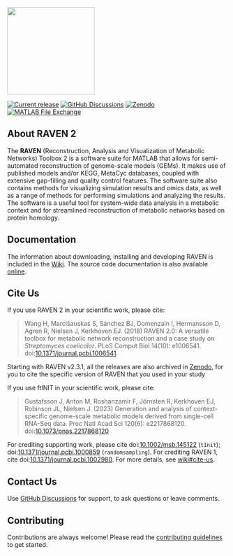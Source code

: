 <img src="./RAVEN2.png" width="200px">

[![Current release](https://img.shields.io/github/release/SysBioChalmers/RAVEN/all.svg)](https://GitHub.com/SysBioChalmers/RAVEN/releases/)
[![GitHub Discussions](https://img.shields.io/github/discussions-search?query=repo%3Asysbiochalmers%2raven&label=GitHub%20Discussions)](https://github.com/SysBioChalmers/RAVEN/discussions)
[![Zenodo](https://zenodo.org/badge/DOI/10.5281/zenodo.3689518.svg)](https://doi.org/10.5281/zenodo.3689518)
[![MATLAB File Exchange](https://www.mathworks.com/matlabcentral/images/matlab-file-exchange.svg)](https://se.mathworks.com/matlabcentral/fileexchange/112330-raven-toolbox)

## About RAVEN 2

The **RAVEN** (Reconstruction, Analysis and Visualization of Metabolic Networks) Toolbox 2 is a software suite for MATLAB that allows for semi-automated reconstruction of genome-scale models (GEMs). It makes use of published models and/or KEGG, MetaCyc databases, coupled with extensive gap-filling and quality control features. The software suite also contains methods for visualizing simulation results and omics data, as well as a range of methods for performing simulations and analyzing the results. The software is a useful tool for system-wide data analysis in a metabolic context and for streamlined reconstruction of metabolic networks based on protein homology.


## Documentation
The information about downloading, installing and developing RAVEN is included in the [Wiki](https://github.com/SysBioChalmers/RAVEN/wiki). The source code documentation is also available [online](http://sysbiochalmers.github.io/RAVEN/doc/).


## Cite Us
If you use RAVEN 2 in your scientific work, please cite:
> Wang H, Marcišauskas S, Sánchez BJ, Domenzain I, Hermansson D, Agren R, Nielsen J, Kerkhoven EJ. (2018) RAVEN 2.0: A versatile toolbox for metabolic network reconstruction and a case study on _Streptomyces coelicolor_. PLoS Comput Biol 14(10): e1006541. doi:[10.1371/journal.pcbi.1006541](https://doi.org/10.1371/journal.pcbi.1006541).

Starting with RAVEN v2.3.1, all the releases are also archived in [Zenodo](https://doi.org/10.5281/zenodo.3689518), for you to cite the specific version of RAVEN that you used in your study

If you use ftINIT in your scientific work, please cite:
> Gustafsson J, Anton M, Roshanzamir F, Jörnsten R, Kerkhoven EJ, Robinson JL, Nielsen J. (2023) Generation and analysis of context-specific genome-scale metabolic models derived from single-cell RNA-Seq data. Proc Natl Acad Sci 120(6): e2217868120. doi:[10.1073/pnas.2217868120](https://doi.org/10.1073/pnas.2217868120)

For crediting supporting work, please cite doi:[10.1002/msb.145122](http://msb.embopress.org/content/10/3/721) (`tInit`); doi:[10.1371/journal.pcbi.1000859](http://journals.plos.org/ploscompbiol/article?id=10.1371/journal.pcbi.1000859) (`randomsampling`). For crediting RAVEN 1, cite doi:[10.1371/journal.pcbi.1002980](http://journals.plos.org/ploscompbiol/article?id=10.1371/journal.pcbi.1002980). For more details, see [wiki#cite-us](https://github.com/SysBioChalmers/RAVEN/wiki#cite-us).

## Contact Us
Use [GitHub Discussions](https://github.com/SysBioChalmers/RAVEN/discussions) for support, to ask questions or leave comments.

## Contributing

Contributions are always welcome! Please read the [contributing guidelines](https://github.com/SysBioChalmers/GECKO/blob/main/.github/CONTRIBUTING.md) to get started.